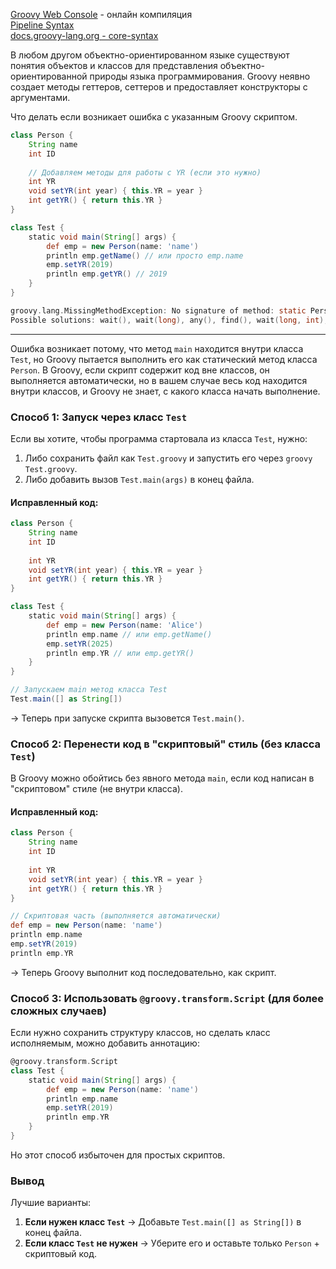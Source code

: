 [Groovy Web Console](https://gwc-experiment.appspot.com/#Xyc4wJbSkn) - онлайн компиляция
<br/> [Pipeline Syntax](https://www.jenkins.io/doc/book/pipeline/syntax/)
<br/> [docs.groovy-lang.org - core-syntax](https://docs.groovy-lang.org/latest/html/documentation/core-syntax.html)

В любом другом объектно-ориентированном языке существуют понятия объектов и классов для представления объектно-ориентированной природы языка программирования. 
Groovy неявно создает методы геттеров, сеттеров и предоставляет конструкторы с аргументами.

Что делать если возникает ошибка с указанным Groovy скриптом. 

```groovy
class Person {
    String name
    int ID
    
    // Добавляем методы для работы с YR (если это нужно)
    int YR
    void setYR(int year) { this.YR = year }
    int getYR() { return this.YR }
}

class Test {
    static void main(String[] args) {
        def emp = new Person(name: 'name')
        println emp.getName() // или просто emp.name
        emp.setYR(2019)
        println emp.getYR() // 2019
    }
}
```
```c
groovy.lang.MissingMethodException: No signature of method: static Person.main() is applicable for argument types: ([Ljava.lang.String;) values: [[]]
Possible solutions: wait(), wait(long), any(), find(), wait(long, int), any(groovy.lang.Closure)
```
-----

Ошибка возникает потому, что метод `main` находится внутри класса `Test`, но Groovy пытается выполнить его как статический метод класса `Person`. В Groovy, если скрипт содержит код вне классов, он выполняется автоматически, но в вашем случае весь код находится внутри классов, и Groovy не знает, с какого класса начать выполнение.


### **Способ 1: Запуск через класс `Test`**
Если вы хотите, чтобы программа стартовала из класса `Test`, нужно:
1. Либо сохранить файл как `Test.groovy` и запустить его через `groovy Test.groovy`.
2. Либо добавить вызов `Test.main(args)` в конец файла.

#### Исправленный код:
```groovy
class Person {
    String name
    int ID
    
    int YR
    void setYR(int year) { this.YR = year }
    int getYR() { return this.YR }
}

class Test {
    static void main(String[] args) {
        def emp = new Person(name: 'Alice')
        println emp.name // или emp.getName()
        emp.setYR(2025)
        println emp.YR // или emp.getYR()
    }
}

// Запускаем main метод класса Test
Test.main([] as String[])
```
→ Теперь при запуске скрипта вызовется `Test.main()`.



### **Способ 2: Перенести код в "скриптовый" стиль (без класса `Test`)**
В Groovy можно обойтись без явного метода `main`, если код написан в "скриптовом" стиле (не внутри класса).

#### Исправленный код:
```groovy
class Person {
    String name
    int ID
    
    int YR
    void setYR(int year) { this.YR = year }
    int getYR() { return this.YR }
}

// Скриптовая часть (выполняется автоматически)
def emp = new Person(name: 'name')
println emp.name
emp.setYR(2019)
println emp.YR
```
→ Теперь Groovy выполнит код последовательно, как скрипт.



### **Способ 3: Использовать `@groovy.transform.Script` (для более сложных случаев)**
Если нужно сохранить структуру классов, но сделать класс исполняемым, можно добавить аннотацию:

```groovy
@groovy.transform.Script
class Test {
    static void main(String[] args) {
        def emp = new Person(name: 'name')
        println emp.name
        emp.setYR(2019)
        println emp.YR
    }
}
```
Но этот способ избыточен для простых скриптов.



### **Вывод**
Лучшие варианты:
1. **Если нужен класс `Test`** → Добавьте `Test.main([] as String[])` в конец файла.
2. **Если класс `Test` не нужен** → Уберите его и оставьте только `Person` + скриптовый код.









